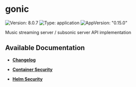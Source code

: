 # gonic

![Version: 8.0.7](https://img.shields.io/badge/Version-8.0.7-informational?style=flat-square) ![Type: application](https://img.shields.io/badge/Type-application-informational?style=flat-square) ![AppVersion: "0.15.0"](https://img.shields.io/badge/AppVersion-"0.15.0"-informational?style=flat-square)

Music streaming server / subsonic server API implementation

## Available Documentation

- [**Changelog**](CHANGELOG)

- [**Container Security**](container-security)

- [**Helm Security**](helm-security)

